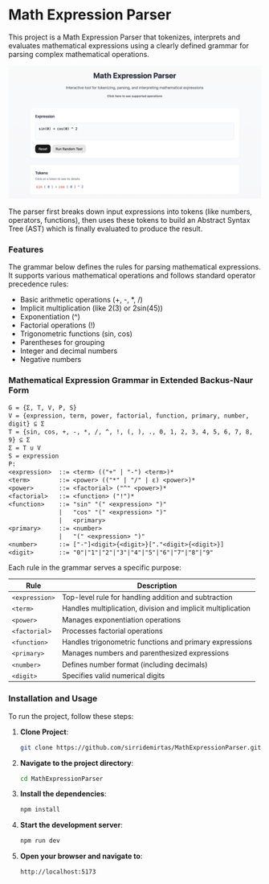 # Math Expression Parser

This project is a Math Expression Parser that tokenizes, interprets and evaluates mathematical expressions using a clearly defined grammar for parsing complex mathematical operations.

![Alt App Preview](public/preview.png "Math Expression Lexer/Parser/Interpreter")

The parser first breaks down input expressions into tokens (like numbers, operators, functions), then uses these tokens to build an Abstract Syntax Tree (AST) which is finally evaluated to produce the result.

### Features

The grammar below defines the rules for parsing mathematical expressions. It supports various mathematical operations and follows standard operator precedence rules:

- Basic arithmetic operations (+, -, \*, /)
- Implicit multiplication (like 2(3) or 2sin(45))
- Exponentiation (^)
- Factorial operations (!)
- Trigonometric functions (sin, cos)
- Parentheses for grouping
- Integer and decimal numbers
- Negative numbers

### Mathematical Expression Grammar in Extended Backus-Naur Form

```ebnf
G = {Σ, T, V, P, S}
V = {expression, term, power, factorial, function, primary, number, digit} ⊆ Σ
T = {sin, cos, +, -, *, /, ^, !, (, ), ., 0, 1, 2, 3, 4, 5, 6, 7, 8, 9} ⊆ Σ
Σ = T ∪ V
S = expression
P:
<expression>  ::= <term> (("+" | "-") <term>)*
<term>        ::= <power> (("*" | "/" | ε) <power>)*
<power>       ::= <factorial> ("^" <power>)*
<factorial>   ::= <function> ("!")*
<function>    ::= "sin" "(" <expression> ")"
              |   "cos" "(" <expression> ")"
              |   <primary>
<primary>     ::= <number>
              |   "(" <expression> ")"
<number>      ::= ["-"]<digit>{<digit>}["."<digit>{<digit>}]
<digit>       ::= "0"|"1"|"2"|"3"|"4"|"5"|"6"|"7"|"8"|"9"
```

Each rule in the grammar serves a specific purpose:

| Rule           | Description                                                  |
| -------------- | ------------------------------------------------------------ |
| `<expression>` | Top-level rule for handling addition and subtraction         |
| `<term>`       | Handles multiplication, division and implicit multiplication |
| `<power>`      | Manages exponentiation operations                            |
| `<factorial>`  | Processes factorial operations                               |
| `<function>`   | Handles trigonometric functions and primary expressions      |
| `<primary>`    | Manages numbers and parenthesized expressions                |
| `<number>`     | Defines number format (including decimals)                   |
| `<digit>`      | Specifies valid numerical digits                             |

### Installation and Usage

To run the project, follow these steps:

1. **Clone Project**:
   ```bash
   git clone https://github.com/sirridemirtas/MathExpressionParser.git
   ```
2. **Navigate to the project directory**:
   ```bash
   cd MathExpressionParser
   ```
3. **Install the dependencies**:
   ```bash
   npm install
   ```
4. **Start the development server**:
   ```bash
   npm run dev
   ```
5. **Open your browser and navigate to**:
   ```bash
   http://localhost:5173
   ```
